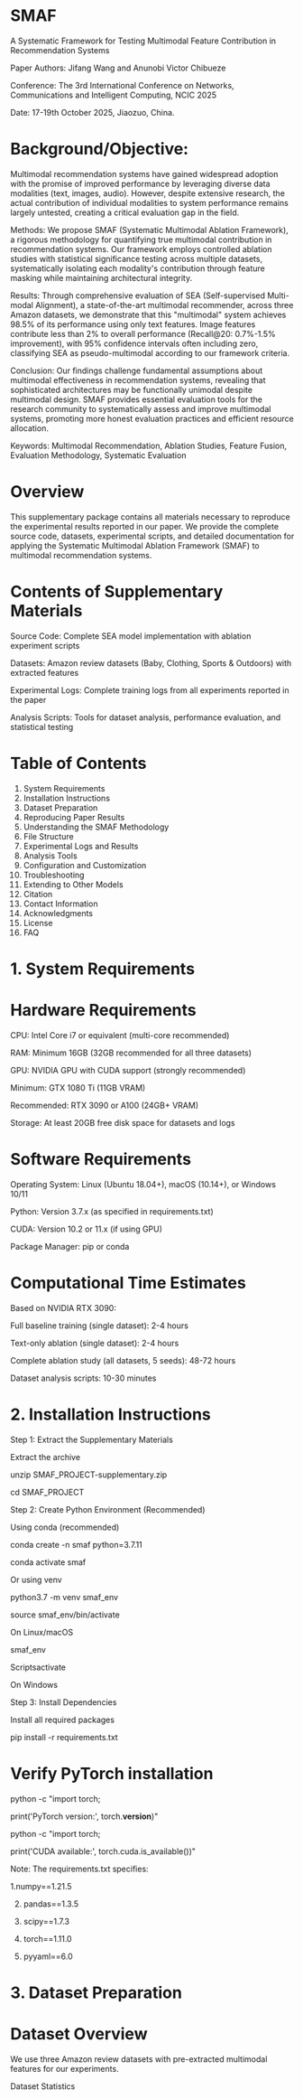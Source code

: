 # SMAF
A Systematic Framework for Testing Multimodal Feature Contribution in Recommendation Systems

Paper Authors: Jifang Wang and Anunobi Victor Chibueze

Conference: The 3rd International Conference on Networks, Communications and Intelligent Computing, NCIC 2025

Date: 17-19th October 2025, Jiaozuo, China.

# Background/Objective:
Multimodal recommendation systems have gained widespread adoption with the promise of improved performance by leveraging diverse data modalities (text, images, audio). However, despite extensive research, the actual contribution of individual modalities to system performance remains largely untested, creating a critical evaluation gap in the field.

Methods: We propose SMAF (Systematic Multimodal Ablation Framework), a rigorous methodology for quantifying true multimodal contribution in recommendation systems. Our framework employs controlled ablation studies with statistical significance testing across multiple datasets, systematically isolating each modality's contribution through feature masking while maintaining architectural integrity.

Results: Through comprehensive evaluation of SEA (Self-supervised Multi-modal Alignment), a state-of-the-art multimodal recommender, across three Amazon datasets, we demonstrate that this "multimodal" system achieves 98.5% of its performance using only text features. Image features contribute less than 2% to overall performance (Recall@20: 0.7%-1.5% improvement), with 95% confidence intervals often including zero, classifying SEA as pseudo-multimodal according to our framework criteria.

Conclusion: Our findings challenge fundamental assumptions about multimodal effectiveness in recommendation systems, revealing that sophisticated architectures may be functionally unimodal despite multimodal design. SMAF provides essential evaluation tools for the research community to systematically assess and improve multimodal systems, promoting more honest evaluation practices and efficient resource allocation.

Keywords: Multimodal Recommendation, Ablation Studies, Feature Fusion, Evaluation Methodology, Systematic Evaluation

# Overview
This supplementary package contains all materials necessary to reproduce the experimental results reported in our paper. We provide the complete source code, datasets, experimental scripts, and detailed documentation for applying the Systematic Multimodal Ablation Framework (SMAF) to multimodal recommendation systems.

# Contents of Supplementary Materials
Source Code: Complete SEA model implementation with ablation experiment scripts

Datasets: Amazon review datasets (Baby, Clothing, Sports & Outdoors) with extracted features

Experimental Logs: Complete training logs from all experiments reported in the paper

Analysis Scripts: Tools for dataset analysis, performance evaluation, and statistical testing

# Table of Contents
1. System Requirements
2. Installation Instructions
3. Dataset Preparation
4. Reproducing Paper Results
5. Understanding the SMAF Methodology
6. File Structure
7. Experimental Logs and Results
8. Analysis Tools
9. Configuration and Customization
10. Troubleshooting
11. Extending to Other Models
12. Citation
13. Contact Information
14. Acknowledgments
15. License
16. FAQ

# 1. System Requirements
# Hardware Requirements
CPU: Intel Core i7 or equivalent (multi-core recommended)

RAM: Minimum 16GB (32GB recommended for all three datasets)

GPU: NVIDIA GPU with CUDA support (strongly recommended)

Minimum: GTX 1080 Ti (11GB VRAM)

Recommended: RTX 3090 or A100 (24GB+ VRAM)

Storage: At least 20GB free disk space for datasets and logs

# Software Requirements
Operating System: Linux (Ubuntu 18.04+), macOS (10.14+), or Windows 10/11

Python: Version 3.7.x (as specified in requirements.txt)

CUDA: Version 10.2 or 11.x (if using GPU)

Package Manager: pip or conda

# Computational Time Estimates
Based on NVIDIA RTX 3090:

Full baseline training (single dataset): 2-4 hours

Text-only ablation (single dataset): 2-4 hours

Complete ablation study (all datasets, 5 seeds): 48-72 hours

Dataset analysis scripts: 10-30 minutes

# 2. Installation Instructions
Step 1: Extract the Supplementary Materials

Extract the archive

unzip SMAF_PROJECT-supplementary.zip

cd SMAF_PROJECT

Step 2: Create Python Environment (Recommended)

Using conda (recommended)

conda create -n smaf python=3.7.11

conda activate smaf

Or using venv

python3.7 -m venv smaf_env

source smaf_env/bin/activate 

On Linux/macOS

smaf_env

Scriptsactivate  

On Windows

Step 3: Install Dependencies

Install all required packages

pip install -r requirements.txt

# Verify PyTorch installation

python -c "import torch; 

print('PyTorch version:', torch.__version__)"

python -c "import torch; 

print('CUDA available:', torch.cuda.is_available())"

Note: The requirements.txt specifies:

1.numpy==1.21.5

2. pandas==1.3.5

3. scipy==1.7.3

4. torch==1.11.0

5. pyyaml==6.0

# 3. Dataset Preparation
# Dataset Overview

We use three Amazon review datasets with pre-extracted multimodal features for our experiments.

Dataset Statistics
